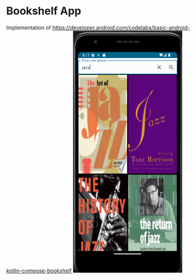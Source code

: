 # Bookshelf App
Implementation of https://developer.android.com/codelabs/basic-android-kotlin-compose-bookshelf
![App](images/books.png)
